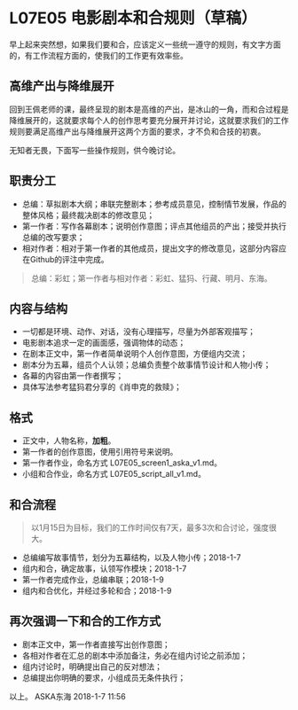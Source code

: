 # L07E05 电影剧本和合规则（草稿）

早上起来突然想，如果我们要和合，应该定义一些统一遵守的规则，有文字方面的，有工作流程方面的，使我们的工作更有效率些。

## 高维产出与降维展开

回到王佩老师的课，最终呈现的剧本是高维的产出，是冰山的一角，而和合过程是降维展开的，这就要求每个人的创作思考要充分展开并讨论，这就要求我们的工作规则要满足高维产出与降维展开这两个方面的要求，才不负和合技的初衷。

无知者无畏，下面写一些操作规则，供今晚讨论。

## 职责分工

* 总编：草拟剧本大纲；串联完整剧本；参考成员意见，控制情节发展，作品的整体风格；最终裁决剧本的修改意见；
* 第一作者：写作各幕剧本；说明创作意图；评点其他组员的产出；接受并执行总编的改写要求；
* 相对作者：相对于第一作者的其他成员，提出文字的修改意见，这部分内容应在Github的评注中完成。

> 总编：彩虹；第一作者与相对作者：彩虹、猛犸、行藏、明月、东海。

## 内容与结构

*  一切都是环境、动作、对话，没有心理描写，尽量为外部客观描写；
*  电影剧本追求一定的画面感，强调物体的动态；
*  在剧本正文中，第一作者简单说明个人创作意图，方便组内交流； 
* 剧本分为五幕，组员个人认领；总编负责整个故事情节设计和人物小传；
* 各幕的内容由第一作者撰写；
* 具体写法参考猛犸君分享的《肖申克的救赎》；

## 格式

* 正文中，人物名称，**加粗**。
* 第一作者的创作意图，使用引用符号来说明。
* 第一作者作业，命名方式 L07E05_screen1_aska_v1.md。
* 小组和合作业，命名方式 L07E05_script_all_v1.md。

## 和合流程

 > 以1月15日为目标，我们的工作时间仅有7天，最多3次和合讨论，强度很大。

* 总编编写故事情节，划分为五幕结构，以及人物小传；2018-1-7
* 组内和合，确定故事，认领写作模块；2018-1-7
* 第一作者完成作业，总编串联；2018-1-9
* 组内和合优化，并经过多轮和合；2018-1-9

## 再次强调一下和合的工作方式

* 剧本正文中，第一作者直接写出创作意图；
* 各相对作者在汇总的剧本中添加备注，务必在组内讨论之前添加；
* 组内讨论时，明确提出自己的反对想法；
* 总编提出你明确的要求，小组成员无条件执行；

以上。
ASKA东海
2018-1-7 11:56
